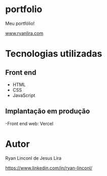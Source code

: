 # portfolio
Meu portfólio!

www.ryanlira.com

# Tecnologias utilizadas
## Front end
- HTML
- CSS
- JavaScript

## Implantação em produção
-Front end web: Vercel

# Autor

Ryan Linconl de Jesus Lira

https://www.linkedin.com/in/ryan-linconl/
